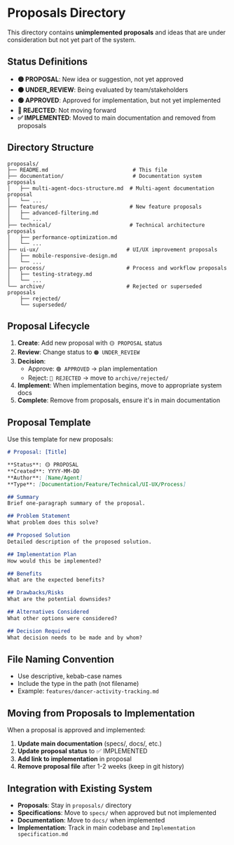 # Proposals Directory

This directory contains **unimplemented proposals** and ideas that are under consideration but not yet part of the system.

## Status Definitions

- **🟡 PROPOSAL**: New idea or suggestion, not yet approved
- **🟠 UNDER_REVIEW**: Being evaluated by team/stakeholders  
- **🟢 APPROVED**: Approved for implementation, but not yet implemented
- **🔴 REJECTED**: Not moving forward
- **✅ IMPLEMENTED**: Moved to main documentation and removed from proposals

## Directory Structure

```
proposals/
├── README.md                           # This file
├── documentation/                      # Documentation system proposals
│   ├── multi-agent-docs-structure.md  # Multi-agent documentation proposal
│   └── ...
├── features/                          # New feature proposals
│   ├── advanced-filtering.md
│   └── ...
├── technical/                         # Technical architecture proposals
│   ├── performance-optimization.md
│   └── ...
├── ui-ux/                            # UI/UX improvement proposals
│   ├── mobile-responsive-design.md
│   └── ...
├── process/                          # Process and workflow proposals
│   ├── testing-strategy.md
│   └── ...
└── archive/                          # Rejected or superseded proposals
    ├── rejected/
    └── superseded/
```

## Proposal Lifecycle

1. **Create**: Add new proposal with `🟡 PROPOSAL` status
2. **Review**: Change status to `🟠 UNDER_REVIEW` 
3. **Decision**: 
   - Approve: `🟢 APPROVED` → plan implementation
   - Reject: `🔴 REJECTED` → move to `archive/rejected/`
4. **Implement**: When implementation begins, move to appropriate system docs
5. **Complete**: Remove from proposals, ensure it's in main documentation

## Proposal Template

Use this template for new proposals:

```markdown
# Proposal: [Title]

**Status**: 🟡 PROPOSAL  
**Created**: YYYY-MM-DD  
**Author**: [Name/Agent]  
**Type**: [Documentation/Feature/Technical/UI-UX/Process]  

## Summary
Brief one-paragraph summary of the proposal.

## Problem Statement
What problem does this solve?

## Proposed Solution
Detailed description of the proposed solution.

## Implementation Plan
How would this be implemented?

## Benefits
What are the expected benefits?

## Drawbacks/Risks
What are the potential downsides?

## Alternatives Considered
What other options were considered?

## Decision Required
What decision needs to be made and by whom?
```

## File Naming Convention

- Use descriptive, kebab-case names
- Include the type in the path (not filename)
- Example: `features/dancer-activity-tracking.md`

## Moving from Proposals to Implementation

When a proposal is approved and implemented:

1. **Update main documentation** (specs/, docs/, etc.)
2. **Update proposal status** to ✅ IMPLEMENTED
3. **Add link to implementation** in proposal
4. **Remove proposal file** after 1-2 weeks (keep in git history)

## Integration with Existing System

- **Proposals**: Stay in `proposals/` directory
- **Specifications**: Move to `specs/` when approved but not implemented  
- **Documentation**: Move to `docs/` when implemented
- **Implementation**: Track in main codebase and `Implementation specification.md`